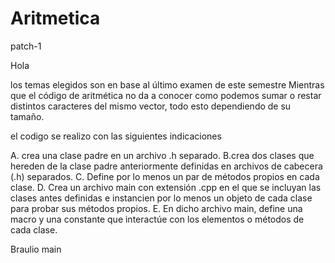 # Aritmetica

 patch-1

Hola

los temas elegidos son en base al último examen de este semestre
Mientras que el código de aritmética no da a conocer como podemos sumar o restar distintos caracteres del mismo vector, todo esto dependiendo de su tamaño.


el codigo se realizo con las siguientes indicaciones

A.  crea una clase padre en un archivo .h separado.
B.crea dos clases que hereden de la clase padre anteriormente definidas en archivos de cabecera (.h)
separados.
C. Define por lo menos un par de métodos propios en cada clase.
D.  Crea un archivo main con extensión .cpp en el que se incluyan las clases antes definidas e instancien
por lo menos un objeto de cada clase para probar sus métodos propios.
E. En dicho archivo main, define una macro y una constante que interactúe con los elementos o métodos
de cada clase.

Braulio
 main
